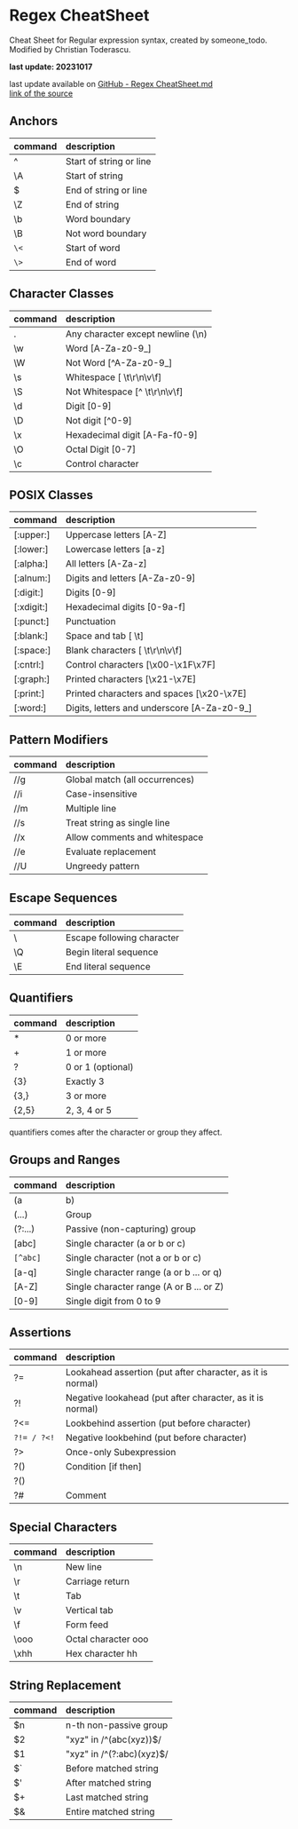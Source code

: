 # Regex CheatSheet
Cheat Sheet for Regular expression syntax, created by someone_todo.
Modified by Christian Toderascu.

**last update: 20231017**

last update available on [GitHub - Regex CheatSheet.md](https://github.com/Todochris/CheatSheets/blob/main/Regex%20CheatSheet.md)  
[link of the source](todo)


## Anchors
| command       | description   |
| :------------ | :------------ |
| ^	            | Start of string or line
| \A	        | Start of string
| $	            | End of string or line
| \Z	        | End of string
| \b	        | Word boundary
| \B	        | Not word boundary
| `\<`	        | Start of word
| `\>`	        | End of word


## Character Classes
| command       | description   |
| :------------ | :------------ |
| .	            | Any character except newline (\n)
| \w	        | Word [A-Za-z0-9_]
| \W	        | Not Word [^A-Za-z0-9_]
| \s	        | Whitespace [ \t\r\n\v\f]
| \S	        | Not Whitespace [^ \t\r\n\v\f]
| \d	        | Digit [0-9]
| \D	        | Not digit [^0-9]
| \x	        | Hexadecimal digit [A-Fa-f0-9]
| \O	        | Octal Digit [0-7]
| \c	        | Control character

## POSIX Classes
| command       | description   |
| :------------ | :------------ |
| [:upper:]	    | Uppercase letters [A-Z]
| [:lower:]	    | Lowercase letters [a-z]
| [:alpha:]	    | All letters [A-Za-z]
| [:alnum:]	    | Digits and letters [A-Za-z0-9]
| [:digit:]	    | Digits [0-9]
| [:xdigit:]	| Hexadecimal digits [0-9a-f]
| [:punct:]	    | Punctuation
| [:blank:]	    | Space and tab [ \t]
| [:space:]	    | Blank characters [ \t\r\n\v\f]
| [:cntrl:]	    | Control characters [\x00-\x1F\x7F]
| [:graph:]	    | Printed characters [\x21-\x7E]
| [:print:]	    | Printed characters and spaces [\x20-\x7E]
| [:word:]	    | Digits, letters and underscore [A-Za-z0-9_]


## Pattern Modifiers
| command       | description   |
| :------------ | :------------ |
| //g	        | Global match (all occurrences)
| //i	        | Case-insensitive
| //m	        | Multiple line
| //s	        | Treat string as single line
| //x	        | Allow comments and whitespace
| //e	        | Evaluate replacement
| //U	        | Ungreedy pattern



## Escape Sequences
| command       | description   |
| :------------ | :------------ |
| \	            | Escape following character
| \Q	        | Begin literal sequence
| \E	        | End literal sequence


## Quantifiers
| command       | description   |
| :------------ | :------------ |
| *	            | 0 or more
| +	            | 1 or more
| ?	            | 0 or 1 (optional)
| {3}	        | Exactly 3
| {3,}	        | 3 or more
| {2,5}	        | 2, 3, 4 or 5


quantifiers comes after the character or group they affect.

## Groups and Ranges
| command       | description   |
| :------------ | :------------ |
| (a|b)	        | a or b
| (...)	        | Group
| (?:...)	    | Passive (non-capturing) group
| [abc]	        | Single character (a or b or c)
| `[^abc]`	    | Single character (not a or b or c)
| [a-q]	        | Single character range (a or b ... or q)
| [A-Z]	        | Single character range (A or B ... or Z)
| [0-9]	        | Single digit from 0 to 9


## Assertions
| command       | description   |
| :------------ | :------------ |
| ?=	        | Lookahead assertion (put after character, as it is normal)
| ?!	        | Negative lookahead (put after character, as it is normal)
| ?<=	        | Lookbehind assertion (put before character)
| `?!= / ?<!`	| Negative lookbehind (put before character)
| ?>	        | Once-only Subexpression
| ?()	        | Condition [if then]
| ?()|	        | Condition [if then else]
| ?#	        | Comment


## Special Characters
| command       | description   |
| :------------ | :------------ |
| \n	        | New line
| \r	        | Carriage return
| \t	        | Tab
| \v	        | Vertical tab
| \f	        | Form feed
| \ooo	        | Octal character ooo
| \xhh	        | Hex character hh


## String Replacement

| command       | description   |
| :------------ | :------------ |
| $n	        | n-th non-passive group
| $2	        | "xyz" in /^(abc(xyz))$/
| $1	        | "xyz" in /^(?:abc)(xyz)$/
| $`	        | Before matched string
| $'	        | After matched string
| $+	        | Last matched string
| $&	        | Entire matched string
